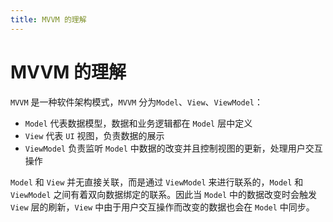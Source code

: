 ```yaml
---
title: MVVM 的理解
---
```

# MVVM 的理解
`MVVM` 是一种软件架构模式，`MVVM` 分为`Model`、`View`、`ViewModel`：

* `Model` 代表数据模型，数据和业务逻辑都在 `Model` 层中定义
* `View` 代表 `UI` 视图，负责数据的展示
* `ViewModel` 负责监听 `Model` 中数据的改变并且控制视图的更新，处理用户交互操作

`Model` 和 `View` 并无直接关联，而是通过 `ViewModel` 来进行联系的，`Model` 和 `ViewModel` 之间有着双向数据绑定的联系。因此当 `Model` 中的数据改变时会触发 `View` 层的刷新，`View` 中由于用户交互操作而改变的数据也会在 `Model` 中同步。